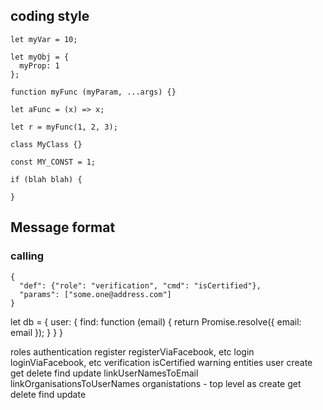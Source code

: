 ## coding style

```
let myVar = 10;

let myObj = {
  myProp: 1
};

function myFunc (myParam, ...args) {}

let aFunc = (x) => x;

let r = myFunc(1, 2, 3);

class MyClass {}

const MY_CONST = 1;

if (blah blah) {

}
```


## Message format

### calling

```
{
  "def": {"role": "verification", "cmd": "isCertified"},
  "params": ["some.one@address.com"]
}
```

let db = {
  user: {
    find: function (email) {
      return Promise.resolve({
        email: email
      });
    }
  }
}



roles
  authentication
    register
    registerViaFacebook, etc
    login
    loginViaFacebook, etc
  verification
    isCertified
  warning
entities
  user
    create
    get
    delete
    find
    update
    linkUserNamesToEmail
    linkOrganisationsToUserNames
  organistations - top level as
    create
    get
    delete
    find
    update
